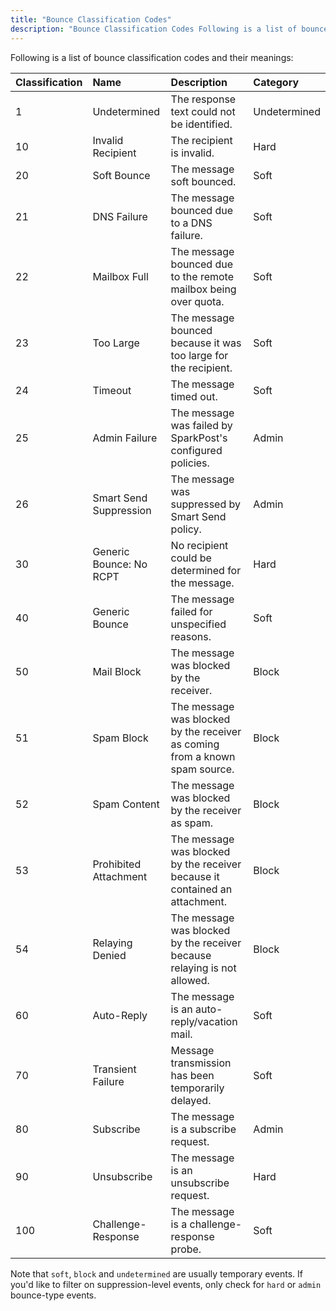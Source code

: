 ```yaml
---
title: "Bounce Classification Codes"
description: "Bounce Classification Codes Following is a list of bounce classification codes and their meanings Classification Name Description Category 1 Undetermined The response text could not be identified Undetermined 10 Invalid Recipient The recipient is invalid Hard 20 Soft Bounce The message soft bounced Soft 21 DNS Failure The message bounced..."
---
```


Following is a list of bounce classification codes and their meanings:

| Classification | Name                    | Description                                                                 | Category     |
|:---------------|:------------------------|:----------------------------------------------------------------------------|:-------------|
| 1              | Undetermined            | The response text could not be identified.                                  | Undetermined |
| 10             | Invalid Recipient       | The recipient is invalid.                                                   | Hard         |
| 20             | Soft Bounce             | The message soft bounced.                                                   | Soft         |
| 21             | DNS Failure             | The message bounced due to a DNS failure.                                   | Soft         |
| 22             | Mailbox Full            | The message bounced due to the remote mailbox being over quota.             | Soft         |
| 23             | Too Large               | The message bounced because it was too large for the recipient.             | Soft         |
| 24             | Timeout                 | The message timed out.                                                      | Soft         |
| 25             | Admin Failure           | The message was failed by SparkPost's configured policies.                  | Admin        |
| 26             | Smart Send Suppression  | The message was suppressed by Smart Send policy.                            | Admin        |
| 30             | Generic Bounce: No RCPT | No recipient could be determined for the message.                           | Hard         |
| 40             | Generic Bounce          | The message failed for unspecified reasons.                                 | Soft         |
| 50             | Mail Block              | The message was blocked by the receiver.                                    | Block        |
| 51             | Spam Block              | The message was blocked by the receiver as coming from a known spam source. | Block        |
| 52             | Spam Content            | The message was blocked by the receiver as spam.                            | Block        |
| 53             | Prohibited Attachment   | The message was blocked by the receiver because it contained an attachment. | Block        |
| 54             | Relaying Denied         | The message was blocked by the receiver because relaying is not allowed.    | Block        |
| 60             | Auto-Reply              | The message is an auto-reply/vacation mail.                                 | Soft         |
| 70             | Transient Failure       | Message transmission has been temporarily delayed.                          | Soft         |
| 80             | Subscribe               | The message is a subscribe request.                                         | Admin        |
| 90             | Unsubscribe             | The message is an unsubscribe request.                                      | Hard         |
| 100            | Challenge-Response      | The message is a challenge-response probe.                                  | Soft         |

Note that `soft`, `block` and `undetermined` are usually temporary events. If you'd like to filter on suppression-level events, only check for `hard` or `admin` bounce-type events.
